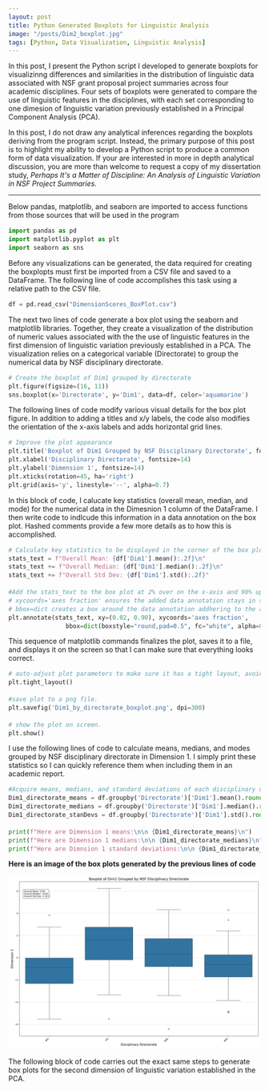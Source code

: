 ```yaml
---
layout: post
title: Python Generated Boxplots for Linguistic Analysis
image: "/posts/Dim2_boxplot.jpg"
tags: [Python, Data Visualization, Linguistic Analysis]
---
```


In this post, I present the Python script I developed to generate boxplots for visualizinng differences and similarities in the distribution of linguistic data associated with NSF grant proposal project summaries across four academic disciplines. Four sets of boxplots were generated to compare the use of linguistic features in the disciplines, with each set corresponding to one dimesion of linguistic variation previously established in a Principal Component Analysis (PCA). 

In this post, I do not draw any analytical inferences regarding the boxplots deriving from the program script. Instead, the primary purpose of this post is to highlight my ability to develop a Python script to produce a common form of data visualization. If your are interested in more in depth analytical discussion, you are more than welcome to request a copy of my dissertation study, *Perhaps It's a Matter of Discipline: An Analysis of Linguistic Variation in NSF Project Summaries*.   

---

Below pandas, matplotlib, and seaborn are imported to access functions from those sources that will be used in the program

```python
import pandas as pd
import matplotlib.pyplot as plt
import seaborn as sns
```
Before any visualizations can be generated, the data required for creating the boxplopts must first be imported from a CSV file and saved to a DataFrame. The following line of code accomplishes this task using a relative path to the CSV file. 

```python
df = pd.read_csv("DimensionScores_BoxPlot.csv")
```
The next two lines of code generate a box plot using the seaborn and matplotlib libraries. Together, they create a visualization of the distribution of numeric values associated with the the use of linguistic features in the first dimension of linguistic variation previously established in a PCA. The visualization relies on a categorical variable (Directorate) to group the numerical data by NSF disciplinary directorate. 

```python
# Create the boxplot of Dim1 grouped by directorate
plt.figure(figsize=(16, 11))
sns.boxplot(x='Directorate', y='Dim1', data=df, color='aquamarine')
```
The following lines of code modify various visual details for the box plot figure. In addition to adding a titles and x/y labels, the code also modifies the orientation of the x-axis labels and adds horizontal grid lines. 

```python
# Improve the plot appearance
plt.title('Boxplot of Dim1 Grouped by NSF Disciplinary Directorate', fontsize=16)
plt.xlabel('Disciplinary Directorate', fontsize=14)
plt.ylabel('Dimension 1', fontsize=14)
plt.xticks(rotation=45, ha='right')
plt.grid(axis='y', linestyle='--', alpha=0.7)
```
In this block of code, I calucate key statistics (overall mean, median, and mode) for the numerical data in the Dimesnion 1 column of the DataFrame. I then write code to indlcude this information in a data annotation on the box plot. Hashed comments provide a few more details as to how this is accomplished. 

```python
# Calculate key statistics to be displayed in the corner of the box plot figure. 
stats_text = f"Overall Mean: {df['Dim1'].mean():.2f}\n"
stats_text += f"Overall Median: {df['Dim1'].median():.2f}\n"
stats_text += f"Overall Std Dev: {df['Dim1'].std():.2f}"

#Add the stats_text to the box plot at 2% over on the x-axis and 90% up on the y-axis.
# xycoords='axes fraction' ensures the added data annotation stays in same relative location regardless of plot size.
# bbox=dict creates a box around the data annotation addhering to the arguments inside the parentheses. 
plt.annotate(stats_text, xy=(0.02, 0.90), xycoords='axes fraction', 
                bbox=dict(boxstyle="round,pad=0.5", fc="white", alpha=0.8))
```
This sequence of matplotlib commands finalizes the plot, saves it to a file, and displays it on the screen so that I can make sure that everything looks correct. 

```python
# auto-adjust plot parameters to make sure it has a tight layout, avoiding their overlap
plt.tight_layout()

#save plot to a png file. 
plt.savefig('Dim1_by_directorate_boxplot.png', dpi=300)

# show the plot on screen. 
plt.show()
```
I use the following lines of code to calculate means, medians, and modes grouped by NSF disciplinary directorate in Dimension 1. I simply print these statistics so I can quickly reference them when including them in an academic report.

```python
#Acquire means, medians, and standard deviations of each disciplinary directorate in the dimension
Dim1_directorate_means = df.groupby('Directorate')['Dim1'].mean().round(1)
Dim1_directorate_medians = df.groupby('Directorate')['Dim1'].median().round(1)
Dim1_directorate_stanDevs = df.groupby('Directorate')['Dim1'].std().round(1)

print(f"Here are Dimension 1 means:\n\n {Dim1_directorate_means}\n")
print(f"Here are Dimension 1 medians:\n\n {Dim1_directorate_medians}\n")
print(f"Here are Dimnsion 1 standard deviations:\n\n {Dim1_directorate_stanDevs}\n")
```
**Here is an image of the box plots generated by the previous lines of code**

![alt text](/img/posts/Dim2_boxplot.jpg "Dimension 1 Box Plots")

The following block of code carries out the exact same steps to generate box plots for the second dimension of linguistic variation established in the PCA.

```
